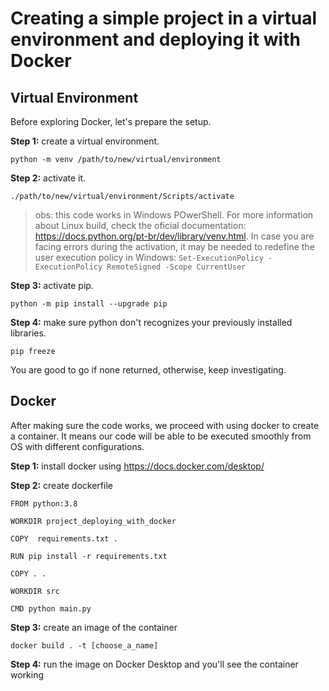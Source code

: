 # Creating a simple project in a virtual environment and deploying it with Docker

## Virtual Environment

Before exploring Docker, let's prepare the setup.

**Step 1:** create a virtual environment.

    python -m venv /path/to/new/virtual/environment

**Step 2:** activate it.

    ./path/to/new/virtual/environment/Scripts/activate

> obs: this code works in Windows POwerShell. For more information about Linux build, check the oficial documentation: https://docs.python.org/pt-br/dev/library/venv.html. In case you are facing errors during the activation, it may be needed to redefine the user execution policy in Windows: `Set-ExecutionPolicy -ExecutionPolicy RemoteSigned -Scope CurrentUser` 

**Step 3:** activate pip.

    python -m pip install --upgrade pip

**Step 4:** make sure python don't recognizes your previously installed libraries.

    pip freeze

You are good to go if none returned, otherwise, keep investigating. 
 
## Docker

After making sure the code works, we proceed with using docker to create a container. It means our code will be able to be executed smoothly from OS with different configurations.

**Step 1:** install docker using https://docs.docker.com/desktop/

**Step 2:** create dockerfile

    FROM python:3.8

    WORKDIR project_deploying_with_docker

    COPY  requirements.txt .

    RUN pip install -r requirements.txt

    COPY . .

    WORKDIR src

    CMD python main.py

**Step 3:** create an image of the container

    docker build . -t [choose_a_name]


**Step 4:** run the image on Docker Desktop and you'll see the container working